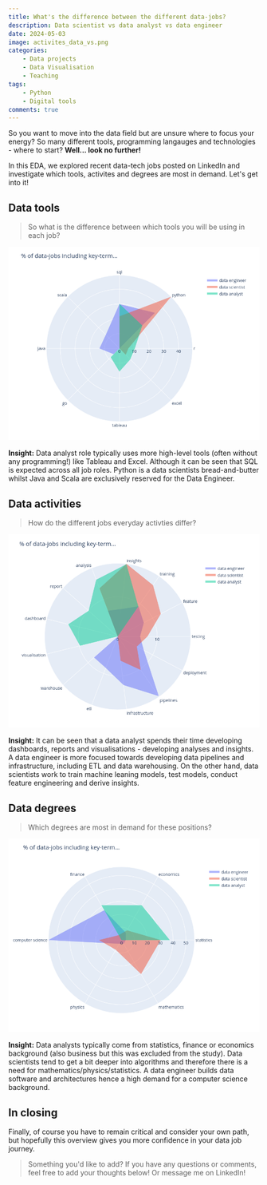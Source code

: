 ```yaml
---
title: What's the difference between the different data-jobs?
description: Data scientist vs data analyst vs data engineer 
date: 2024-05-03
image: activites_data_vs.png
categories:
    - Data projects
    - Data Visualisation
    - Teaching
tags:
    - Python
    - Digital tools
comments: true
---
```


So you want to move into the data field but are unsure where to focus your energy? So many different tools, programming langauges and technologies - where to start? **Well... look no further!**

In this EDA, we explored recent data-tech jobs posted on LinkedIn and investigate which tools, activites and degrees are most in demand. Let's get into it!

## Data tools

> So what is the difference between which tools you will be using in each job?

![Fig 1 - Data tools](tech_data_vs.png)

**Insight:** Data analyst role typically uses more high-level tools (often without any programming!) like Tableau and Excel. Although it can be seen that SQL is expected across all job roles. Python is a data scientists bread-and-butter whilst Java and Scala are exclusively reserved for the Data Engineer.

## Data activities

> How do the different jobs everyday activties differ?

![Fig 2 - Data activites](activites_data_vs.png)

**Insight:** It can be seen that a data analyst spends their time developing dashboards, reports and visualisations - developing analyses and insights. A data engineer is more focused towards developing data pipelines and infrastructure, including ETL and data warehousing. On the other hand, data scientists work to train machine leaning models, test models, conduct feature engineering and derive insights.

## Data degrees

> Which degrees are most in demand for these positions?

![Fig 2 - In-demand degrees](degree_data_vs.png)

**Insight:** Data analysts typically come from statistics, finance or economics background (also business but this was excluded from the study). Data scientists tend to get a bit deeper into algorithms and therefore there is a need for mathematics/physics/statistics. A data engineer builds data software and architectures hence a high demand for a computer science background.

## In closing

Finally, of course you have to remain critical and consider your own path, but hopefully this overview gives you more confidence in your data job journey.

> Something you'd like to add? If you have any questions or comments, feel free to add your thoughts below! Or message me on LinkedIn!
